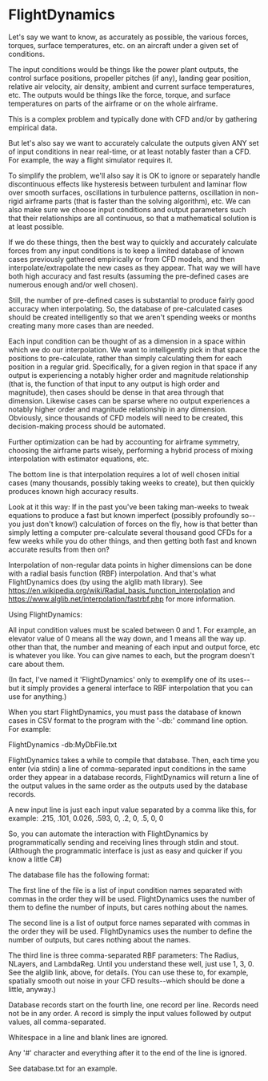 
FlightDynamics
==============

Let's say we want to know, as accurately as possible, the various forces, torques, surface temperatures, etc. on an aircraft under a given set of conditions.

The input conditions would be things like the power plant outputs, the control surface positions, propeller pitches (if any), landing gear position, relative air velocity, air density, ambient and current surface temperatures, etc. The outputs would be things like the force, torque, and surface temperatures on parts of the airframe or on the whole airframe.

This is a complex problem and typically done with CFD and/or by gathering empirical data.

But let's also say we want to accurately calculate the outputs given ANY set of input conditions in near real-time, or at least notably faster than a CFD. For example, the way a flight simulator requires it.

To simplify the problem, we'll also say it is OK to ignore or separately handle discontinuous effects like hysteresis between turbulent and laminar flow over smooth surfaces, oscillations in turbulence patterns, oscillation in non-rigid airframe parts (that is faster than the solving algorithm), etc. We can also make sure we choose input conditions and output parameters such that their relationships are all continuous, so that a mathematical solution is at least possible.

If we do these things, then the best way to quickly and accurately calculate forces from any input conditions is to keep a limited database of known cases previously gathered empirically or from CFD models, and then interpolate/extrapolate the new cases as they appear. That way we will have both high accuracy and fast results (assuming the pre-defined cases are numerous enough and/or well chosen).

Still, the number of pre-defined cases is substantial to produce fairly good accuracy when interpolating. So, the database of pre-calculated cases should be created intelligently so that we aren't spending weeks or months creating many more cases than are needed.

Each input condition can be thought of as a dimension in a space within which we do our interpolation. We want to intelligently pick in that space the positions to pre-calculate, rather than simply calculating them for each position in a regular grid. Specifically, for a given region in that space if any output is experiencing a notably higher order and magnitude relationship (that is, the function of that input to any output is high order and magnitude), then cases should be dense in that area through that dimension. Likewise cases can be sparse where no output experiences a notably higher order and magnitude relationship in any dimension. Obviously, since thousands of CFD models will need to be created, this decision-making process should be automated.

Further optimization can be had by accounting for airframe symmetry, choosing the airframe parts wisely, performing a hybrid process of mixing interpolation with estimator equations, etc.

The bottom line is that interpolation requires a lot of well chosen initial cases (many thousands, possibly taking weeks to create), but then quickly produces known high accuracy results.

Look at it this way: If in the past you've been taking man-weeks to tweak equations to produce a fast but known imperfect (possibly profoundly so--you just don't know!) calculation of forces on the fly, how is that better than simply letting a computer pre-calculate several thousand good CFDs for a few weeks while you do other things, and then getting both fast and known accurate results from then on?

Interpolation of non-regular data points in higher dimensions can be done with a radial basis function (RBF) interpolation. And that's what FlightDynamics does (by using the alglib math library). See https://en.wikipedia.org/wiki/Radial_basis_function_interpolation and https://www.alglib.net/interpolation/fastrbf.php for more information.

Using FlightDynamics:

All input condition values must be scaled between 0 and 1. For example, an elevator value of 0 means all the way down, and 1 means all the way up. other than that, the number and meaning of each input and output force, etc is whatever you like. You can give names to each, but the program doesn't care about them.

(In fact, I've named it 'FlightDynamics' only to exemplify one of its uses--but it simply provides a general interface to RBF interpolation that you can use for anything.)

When you start FlightDynamics, you must pass the database of known cases in CSV format to the program with the '-db:' command line option. For example:

FlightDynamics -db:MyDbFile.txt

FlightDynamics takes a while to compile that database. Then, each time you enter (via stdin) a line of comma-separated input conditions in the same order they appear in a database records, FlightDynamics will return a line of the output values in the same order as the outputs used by the database records.

A new input line is just each input value separated by a comma like this, for example:
.215, .101, 0.026, .593, 0, .2, 0, .5, 0, 0

So, you can automate the interaction with FlightDynamics by programmatically sending and receiving lines through stdin and stout. (Although the programmatic interface is just as easy and quicker if you know a little C#)

The database file has the following format:

The first line of the file is a list of input condition names separated with commas in the order they will be used. FlightDynamics uses the number of them to define the number of inputs, but cares nothing about the names.

The second line is a list of output force names separated with commas in the order they will be used. FlightDynamics uses the number to define the number of outputs, but cares nothing about the names.

The third line is three comma-separated RBF parameters: The Radius, NLayers, and LambdaReg. Until you understand these well, just use 1, 3, 0. See the alglib link, above, for details. (You can use these to, for example, spatially smooth out noise in your CFD results--which should be done a little, anyway.)

Database records start on the fourth line, one record per line. Records need not be in any order. A record is simply the input values followed by output values, all comma-separated.

Whitespace in a line and blank lines are ignored.

Any '#' character and everything after it to the end of the line is ignored.

See database.txt for an example.
